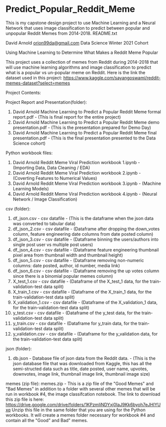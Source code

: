 # Predict_Popular_Reddit_Meme
This is my capstone design project to use Machine Learning and a Neural Network that uses image classification to predict between popular and unpopular Reddit Memes from 2014-2018.
README.txt

David Arnold 
orion99da@gmail.com
Data Science Winter 2021 Cohort

Using Machine Learning to Determine What Makes a Reddit Meme Popular

This project uses a collection of memes from Reddit during 2014-2018 that will use machine learning algorithms and image classification to predict what is a popular vs un-popular meme on Reddit.
Here is the link the dataset used in this project:  https://www.kaggle.com/sayangoswami/reddit-memes-dataset?select=memes
 

Project Contents: 

Project Report and Presentation(folder):
1. David Arnold Machine Learning to Predict a Popular Reddit Meme formal report.pdf - (This is final report for the entire project)
2. David Arnold Machine Learning to Predict a Popular Reddit Meme demo presentation.pdf - (This is the presentation prepared for Demo Day)
3. David Arnold Machine Learning to Predict a Popular Reddit Meme final presentation.pdf - (This is the final presentation presented to the Data Science cohort)


Python workbook files:
1. David Arnold Reddit Meme Viral Prediction workbook 1.ipynb - (Importing Data, Data Cleaning / EDA)
2. David Arnold Reddit Meme Viral Prediction workbook 2.ipynb - (Coverting Features to Numerical Values)
3. David Arnold Reddit Meme Viral Prediction workbook 3.ipynb - (Machine Learning Models)
4. David Arnold Reddit Meme Viral Prediction workbook 4.ipynb - (Neural Network / Image Classification)


csv (folder):
1. df_json.csv - csv datafile - (This is the dataframe when the json data was converted to tabular data)
2. df_json_2.csv - csv datafile - (Dataframe after dropping the down_votes column, feature engineering date columns from date posted column)
3. df_json_3.csv - csv datafile - (Dataframe binning the users/authors into single post user vs multiple post users)
4. df_json_4.csv - csv datafile - (Dataframe feature engineering thumbnail pixel area from thumbnail width and thumbnail height)
5. df_json_5.csv - csv datafile - (Dataframe removing non-numeric columns: date posted, author, id number, media link)
6. df_json_6.csv - csv datafile - (Dataframe removing the up votes column since there is a binomial popular memes column)
7. X_test_1.csv - csv datafile - (Dataframe of the X_test_1 data, for the train-validation-test data split)
8. X_train_1.csv - csv datafile - (Dataframe of the X_train_1 data, for the train-validation-test data split)
9. X_validation_1.csv  - csv datafile - (Dataframe of the X_validation_1 data, for the train-validation-test data split)
10. y_test.csv - csv datafile - (Dataframe of the y_test data, for the train-validation-test data split)
11. y_train.csv - csv datafile - (Dataframe for y_train data, for the train-validation-test data split)
12. y_validation.csv  - csv datafile - (Dataframe for the y_validation data, for the train-validation-test data split)

json (folder):
1.  db.json - Database file of json data from the Reddit data. - (This is the json database file that was downloaded from Kaggle, this has all the semi-structed data such as title, date posted, user name, upvotes, downvotes, image link, thumbnail image link, thumbnail image size)


memes (zip file):
memes.zip - This is a zip file of the "Good Memes" and "Bad Memes" in addition to a folder with several other memes that will be run in workbook #4, the image classifcation notebook.
            The link to download this zip file is here: https://drive.google.com/drive/folders/1KPzmIiNDYxj0IaJ9Kk6byoh7eJHlYUxq
            Unzip this file in the same folder that you are using for the Python workbooks.  It will create a memes folder necessary for workbook #4 and contain all the "Good" and Bad" memes.

